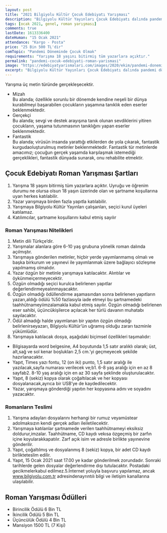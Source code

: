 ```yaml
---
layout: post
title: "2021 Bilgiyolu Kültür Çocuk Edebiyatı Yarışması"
description: "Bilgiyolu Kültür Yayınları Çocuk Edebiyatı dalında pandemi döneminde çocuk olmak konulu Roman Yarışması düzenliyor."
tags: [ocak 2021, genel, roman yarışması]
comments: true
lastDate: 1613336400  
dateHuman: "15 Ocak 2021"
attendance: "Kargo - Posta"
price: "25 Bin 500 TL'dir"
comTopic: "Pandemi Döneminde Çocuk Olmak"
requirements: "Yarışma 18 yaşını bitirmiş tüm yazarlara açıktır."
permalink: "pandemi-cocuk-edebiyati-roman-yarismasi"
image: "https://edebiyatyarismalari.com/images/2020/ekim/pandemi-doneminde-cocuk-olmak-edebiyat-yarismasi.png"
excerpt: "Bilgiyolu Kültür Yayınları Çocuk Edebiyatı dalında pandemi döneminde çocuk olmak konulu Roman Yarışması düzenliyor."
---
```


Yarışma üç metin türünde gerçekleşecektir.  
- Mizah  
Bu alanda; özellikle sorunlu bir dönemde kendine neşeli bir dünya kurabilmeyi başarabilen çocukların yaşamına tanıklık eden eserler beklenmektedir.
- Gerçekçi  
Bu alanda; sevgi ve destek arayışına tanık olunan sevdiklerini yitiren çocukların, yaşama tutunmasının tanıklığını yapan eserler beklenmektedir.
- Fantastik  
Bu alanda; virüsün insanda yarattığı etkilerden de yola çıkarak, fantastik kurgudaoluşturulmuş metinler beklenmektedir. Fantastik tür metinlerde amacımız; çocuğun gerçek yaşamda karşılaşmak istemediği gerçeklikleri, fantastik dünyada sunarak, onu rehabilite etmektir.

## Çocuk Edebiyatı Roman Yarışması Şartları
1. Yarışma 18 yaşını bitirmiş tüm yazarlara açıktır. Uyruğu ve öğrenim durumu ne olursa olsun 18 yaşın üzerinde olan ve şartname koşullarına uyan herkes katılabilir.
2. Yazar yarışmaya birden fazla yapıtla katılabilir.
3. Yarışmaya Bilgiyolu Kültür Yayınları çalışanları, seçici kurul üyeleri katılamaz.
4. Katılımcılar, şartname koşullarını kabul etmiş sayılır

### Roman Yarışması Nitelikleri
1. Metin dili Türkçe’dir.
2. Yarışmalar alanlara göre 6-10 yaş grubuna yönelik roman dalında açılmıştır.
3. Yarışmaya gönderilen metinler, hiçbir yerde yayımlanmamış olmalı ve başka birkurum ve yayınevi ile yayımlanmak üzere bağlayıcı sözleşme yapılmamış olmalıdır.
4. Yazar özgün bir metinle yarışmaya katılacaktır. Alıntılar ve öykünmeiçermeyecektir.
5. Özgün olmadığı seçici kurulca belirlenen yapıtlar değerlendirmeyealınmayacaktır.
6. Özgün olmadığı ödüllendirme aşamasından sonra belirlenen yapıtların yazarı,aldığı ödülü %50 fazlasıyla iade etmeyi bu şartnamedeki taahhütnameyiimzalamakla kabul etmiş sayılır. Özgün olmadığı belirlenen eser sahibi, üçüncükişilerce açılacak her türlü davanın muhatabı sayılacaktır.
7. Ödül almadığı halde yayımlanan bir yapıtın özgün olmadığı belirlenirseyazarı, Bilgiyolu Kültür’ün uğramış olduğu zararı tazminle yükümlüdür.
8. Yarışmaya katılacak dosya, aşağıdaki biçimsel özellikleri taşımalıdır:
- Bilgisayarda word belgesine, A4 boyutunda 1,5 satır aralıklı olarak; üst, alt,sağ ve sol kenar boşlukları 2,5 cm.’yi geçmeyecek şekilde hazırlanacaktır.
- Yapıt, Times yazı fontu, 12 (on iki) punto, 1,5 satır aralığı ile yazılacak,sayfa numarası verilecek ve;b1. 6-8 yaş aralığı için en az 8 sayfab2. 8-10 yaş aralığı için en az 30 sayfa şeklinde oluşturulacaktır.
- Yapıt, 8 (sekiz) kopya olarak çoğaltılacak ve her kopyası dosyalanacak,ayrıca bir USB’ye de kaydedilecektir.
- Yazar, yarışmaya gönderdiği yapıtın her kopyasına adını ve soyadını yazacaktır.

### Romanların Teslimi
1. Yarışma adayları dosyalarını herhangi bir rumuz veyamüstear adolmaksızın kendi gerçek adları ileiletilecektir.
2. Yarışmaya katılanlar şartnamede verilen taahhütnameyi eksiksiz doldurur,imzalar. Taahhütname, CD kaydı vekısa özgeçmiş bir zarfın içine koyularakkapatılır. Zarf açık isim ve adresle birlikte yayınevine gönderilir.
3. Yapıt, çoğaltılmış ve dosyalanmış 8 (sekiz) kopya, bir adet CD kaydı birlikteteslim edilir.
4. Yapıt, 15 Ocak 2021 saat 17.00 ye kadar gönderilmek zorundadır. Sonraki tarihlerde gelen dosyalar değerlendirme dışı tutulacaktır. Postadaki gecikmelerkabul edilmez.5.İnternet yoluyla başvuru yapılamaz, ancak www.bilgiyolu.com.tr adresindenayrıntılı bilgi ve iletişim kanallarına ulaşılabilir.

## Roman Yarışması Ödülleri

- Birincilik Ödülü 6 Bin TL
- İkincilik Ödülü 5 Bin TL
- Üçüncülük Ödülü 4 Bin TL
- Mansiyon 1500 TL (7 Kişi)
